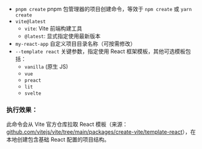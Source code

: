 - `pnpm create` pnpm 包管理器的项目创建命令，等效于 `npm create` 或 `yarn create`
- `vite@latest`
  - `vite`: Vite 前端构建工具
  - `@latest`: 显式指定使用最新版本
- `my-react-app` 自定义项目目录名称（可按需修改）
- `--template react` 关键参数，指定使用 React 框架模板，其他可选模板包括：
  - `vanilla` (原生 JS)
  - `vue`
  - `preact`
  - `lit`
  - `svelte`

### 执行效果：

此命令会从 Vite 官方仓库拉取 React 模板（来源：[github.com/vitejs/vite/tree/main/packages/create-vite/template-react](https://github.com/vitejs/vite/tree/main/packages/create-vite/template-react)），在本地创建包含基础 React 配置的项目结构。

